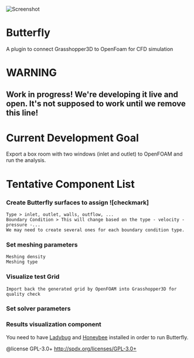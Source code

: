 ![Screenshot](https://raw.githubusercontent.com/mostaphaRoudsari/Butterfly/master/graphics/icon/butterfly_100px.png)

Butterfly
========================================
A plugin to connect Grasshopper3D to OpenFoam for CFD simulation

WARNING
========================================
## Work in progress! We're developing it live and open. It's not supposed to work until we remove this line!


Current Development Goal
========================================
Export a box room with two windows (inlet and outlet) to OpenFOAM and run the analysis.


Tentative Component List
========================================
### Create Butterfly surfaces to assign ![checkmark]
	Type > inlet, outlet, walls, outflow, ...
	Boundary Condition > This will change based on the type - velocity - pressure -...
	We may need to create several ones for each boundary condition type.

### Set meshing parameters
	Meshing density
	Meshing type

### Visualize test Grid
	Import back the generated grid by OpenFOAM into Grasshopper3D for quality check

### Set solver parameters

### Results visualization component


You need to have [Ladybug](https://github.com/mostaphaRoudsari/Ladybug) and [Honeybee](https://github.com/mostaphaRoudsari/Ladybug) installed in order to run Butterfly.


@license GPL-3.0+ <http://spdx.org/licenses/GPL-3.0+>
